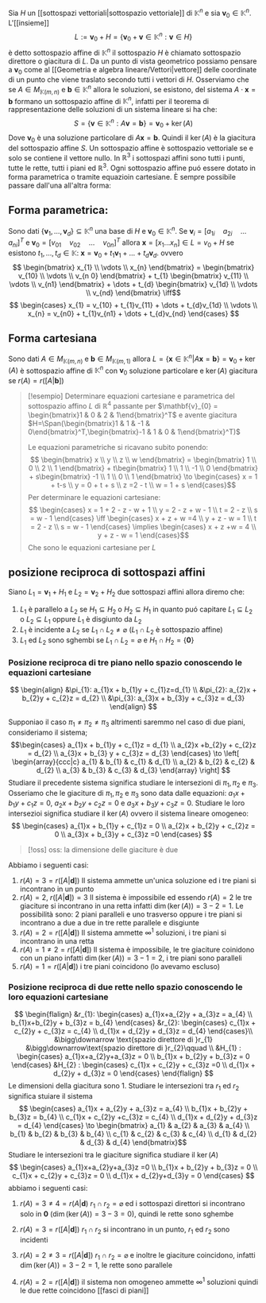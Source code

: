 Sia $H$ un [[sottospazi vettoriali|sottospazio vettoriale]] di $\mathbb{K}^n$ e sia $\mathbf{v}_{0} \in \mathbb{K}^n$. L'[[insieme]]
$$ L:= \mathbf{v}_{0} + H = \left\{ \mathbf{v}_{0} + \mathbf{v} \in \mathbb{K}^n : \mathbf{v} \in H \right\} $$
è detto sottospazio affine di $\mathbb{K}^n$ il sottospazio $H$ è chiamato sottospazio direttore o giacitura di $L$. Da un punto di vista geometrico possiamo pensare a $\mathbf{v}_{0}$ come al [[Geometria e algebra lineare/Vettori|vettore]] delle coordinate di un punto che viene traslato secondo tutti i vettori di $H$.
Osserviamo che se $A \in M_{\mathbb{K}(m,n)}$ e $\mathbf{b} \in \mathbb{K}^n$ allora le soluzioni, se esistono, del sistema $A \cdot \mathbf{x} = \mathbf{b}$ formano un sottospazio affine di $\mathbb{K}^n$, infatti per il teorema di rappresentazione delle soluzioni di un sistema lineare si ha che:
$$ S = \left\{ \mathbf{v} \in \mathbb{K}^n : A \mathbf{v} = \mathbf{b} \right\}   = \mathbf{v}_{0} + \ker(A)$$
Dove $\mathbf{v}_{0}$ è una soluzione particolare di $A\mathbf{x} = \mathbf{b}$. Quindi il $\ker(A)$ è la giacitura del sottospazio affine $S$. 
Un sottospazio affine è sottospazio vettoriale se e solo se contiene il vettore nullo. In $\mathbb{R}^3$ i sottospazi affini sono tutti i punti, tutte le rette, tutti i piani ed $\mathbb{R}^3$.
Ogni sottospazio affine puó essere dotato in forma parametrica o tramite equazioin cartesiane. È sempre possibile passare dall'una all'altra forma:

## Forma parametrica:
Sono dati $\left\{ \mathbf{v}_{1},\dots,\mathbf{v}_{d} \right\} \subseteq \mathbb{K}^n$ una base di $H$ e $\mathbf{v}_{0} \in \mathbb{K}^n$.
Se $\mathbf{v}_{i} = [a_{1i}\quad a_{2i}\quad... \quad a_{ni}]^T$ e $\mathbf{v}_{0} = [v_{01}\quad v_{02}\quad \dots \quad v_{0n}]^T$ allora $\mathbf{x} = [x_{1}\dots x_{n}] \in L = v_{0} + H$ se esistono $t_{1},\dots,t_{d} \in \mathbb{K} :$ $\mathbf{x} = \mathbf{v}_{0} + t_{1}\mathbf{v}_{1} + \dots + t_{d}\mathbf{v}_{d}$. ovvero
$$ \begin{bmatrix}
x_{1} \\
\vdots \\
x_{n}
\end{bmatrix} = 
\begin{bmatrix}
v_{10} \\
\vdots \\
v_{n 0}
\end{bmatrix} + t_{1} \begin{bmatrix}
v_{11} \\
\vdots \\
v_{n1}
\end{bmatrix} + \dots + t_{d} \begin{bmatrix}
v_{1d} \\
\vdots \\
v_{nd}
\end{bmatrix} \iff$$
$$ \begin{cases}
x_{1} = v_{10} + t_{1}v_{11} + \dots + t_{d}v_{1d} \\
\vdots \\
x_{n} = v_{n0} + t_{1}v_{n1} + \dots + t_{d}v_{nd}
\end{cases} $$

## Forma cartesiana
Sono dati $A \in M_{\mathbb{K}(m,n)}$ e $\mathbf{b} \in M_{\mathbb{K}(m,1)}$ allora $L= \left\{ \mathbf{x} \in \mathbb{K}^n | A\mathbf{x} = \mathbf{b}\right\} = \mathbf{v}_{0} + \ker(A)$ è sottospazio affine di $\mathbb{K}^n$ con $\mathbf{v}_{0}$ soluzione particolare e $\ker(A)$ giacitura se $r(A) = r([A|\mathbf{b}])$

>[!esempio]
>Determinare equazioni cartesiane e parametrica del sottospazio affino $L$ di $\mathbb{R}^4$ passante per $\mathbf{v}_{0} = \begin{bmatrix}1 & 0 & 2 & 1\end{bmatrix}^T$  e avente giacitura $H=\Span(\begin{bmatrix}1 & 1 & -1 & 0\end{bmatrix}^T,\begin{bmatrix}-1 & 1 & 0 & 1\end{bmatrix}^T)$
>
>Le equazioni parametriche si ricavano subito ponendo:
> $$ \begin{bmatrix}
>x \\
>y \\
>z \\
>w
>\end{bmatrix} = \begin{bmatrix}
>1 \\
>0 \\
>2 \\
>1
>\end{bmatrix} + t\begin{bmatrix}
>1 \\
>1 \\
>-1 \\
>0
>\end{bmatrix} + s\begin{bmatrix}
>-1 \\
>1 \\
>0 \\
>1
>\end{bmatrix} \to \begin{cases}
>x = 1 + t-s \\
> y = 0 + t + s \\
>z =2 - t \\
>w = 1 + s
>\end{cases}$$
>Per determinare le equazioni cartesiane:
> $$ \begin{cases}
>x = 1 + 2 - z - w  + 1 \\
>y = 2 - z + w - 1 \\
> t = 2 - z \\
>s = w - 1
>\end{cases} \iff 
>\begin{cases}
>x + z + w =4 \\
>y + z - w = 1 \\
>t = 2 - z \\
>s = w - 1
>\end{cases} \implies \begin{cases}
> x + z +w = 4 \\
>y + z - w = 1
\end{cases}$$
Che sono le equazioni cartesiane per $L$


## posizione reciproca di sottospazi affini
Siano $L_{1} = \mathbf{v}_{1} + H_{1}$ e $L_{2} = \mathbf{v}_{2} + H_{2}$ due sottospazi affini allora diremo che:
1. $L_{1}$ è parallelo a $L_{2}$ se $H_{1} \subseteq H_{2}$ o $H_{2} \subseteq H_{1}$ in quanto puó capitare $L_{1} \subseteq L_{2}$ o $L_{2} \subseteq L_{1}$ oppure $L_{1}$ è disgiunto da $L_{2}$
2. $L_{1}$ è incidente a $L_{2}$ se $L_{1} \cap L_{2} \neq \varnothing$ ($L_{1} \cap L_{2}$ è sottospazio affine)
3. $L_{1}$ ed $L_{2}$ sono sghembi se $L_{1} \cap L_{2} = \varnothing$ e $H_{1} \cap H_{2} = \left\{ \mathbf{0} \right\}$

### Posizione reciproca di tre piano nello spazio conoscendo le equazioni cartesiane
$$ \begin{align}
&\pi_{1}: a_{1}x + b_{1}y + c_{1}z=d_{1} \\
&\pi_{2}: a_{2}x + b_{2}y + c_{2}z = d_{2} \\
&\pi_{3}: a_{3}x + b_{3}y + c_{3}z = d_{3}
\end{align} $$

Supponiao il caso $\pi_{1} \neq \pi_{2} \neq \pi_{3}$ altrimenti saremmo nel caso di due piani, consideriamo il sistema;
$$\begin{cases}
 a_{1}x + b_{1}y + c_{1}z = d_{1} \\
a_{2}x +b_{2}y + c_{2}z = d_{2} \\
a_{3}x + b_{3} y + c_{3}z = d_{3}
\end{cases} \to \left[ \begin{array}{ccc|c}
a_{1} & b_{1} & c_{1} & d_{1} \\
a_{2} & b_{2} & c_{2} & d_{2} \\
a_{3} & b_{3} & c_{3} & d_{3}
\end{array}  \right] $$
Studiare il precedente sistema significa studiare le intersezioni di $\pi_{1},\pi_{2}$ e $\pi_{3}$. Osseriamo che le giaciture di $\pi_{1},\pi_{2}$ e $\pi_{3}$ sono data dalle equazioni: $a_{1}x + b_{1}y + c_{1}z = 0$, $a_{2}x+b_{2}y+c_{2}z =0$ e
$a_{3}x+b_{3}y+c_{3}z = 0$. Studiare le loro intersezioi significa studiare il $\ker(A)$ ovvero il sistema lineare omogeneo:
$$ \begin{cases}
a_{1}x + b_{1}y + c_{1}z = 0 \\
a_{2}x + b_{2}y + c_{2}z = 0 \\
a_{3}x + b_{3}y + c_{3}z =0
\end{cases} $$
>[!oss] oss: la dimensione delle giaciture è due

Abbiamo i seguenti casi:
1. $r(A) = 3 = r([A|\mathbf{d}])$
   Il sistema ammette un'unica soluzione ed i tre piani si incontrano in un punto
2. $r(A) = 2$, $r([A|\mathbf{d}]) =3$
   Il sistema è impossibile ed essendo $r(A)=2$ le tre giaciture si incontrano in una retta infatti $\dim(\ker(A)) = 3-2=1$. Le possibilità sono: 2 piani paralleli e uno trasverso oppure i tre piani si incontrano a due a due in tre rette parallele e disgiunte
3. $r(A) = 2 = r([A|\mathbf{d}])$
   Il sistema ammette $\infty^1$ soluzioni, i tre piani si incontrano in una retta
4. $r(A)=1 \neq 2 = r([A|\mathbf{d}])$
   Il sistema è impossibile, le tre giaciture coinidono con un piano infatti $\dim(\ker(A)) = 3 - 1 =2$, i tre piani sono paralleli
5. $r(A)= 1 =r([A|\mathbf{d}])$
   i tre piani coincidono (lo avevamo escluso)

### Posizione reciproca di due rette nello spazio conoscendo le loro equazioni cartesiane
$$ \begin{flalign}
&r_{1}: \begin{cases}
a_{1}x+a_{2}y + a_{3}z = a_{4} \\
b_{1}x+b_{2}y + b_{3}z = b_{4}
\end{cases} &r_{2}: \begin{cases}
c_{1}x + c_{2}y + c_{3}z = c_{4} \\
d_{1}x + d_{2}y + d_{3}z = d_{4}
\end{cases}\\
&\bigg\downarrow \text{spazio direttore di }r_{1} &\bigg\downarrow\text{spazio direttore di }r_{2}\qquad
 \\
&H_{1} : \begin{cases}
a_{1}x+a_{2}y+a_{3}z = 0 \\
b_{1}x + b_{2}y + b_{3}z = 0
\end{cases}
&H_{2} : \begin{cases}
c_{1}x + c_{2}y + c_{3}z =0 \\
d_{1}x + d_{2}y + d_{3}z = 0
\end{cases}
\end{flalign} $$
Le dimensioni della giacitura sono 1. 
Studiare le intersezioni tra $r_{1}$ ed $r_{2}$ significa stuiare il sistema
$$ \begin{cases}
a_{1}x + a_{2}y + a_{3}z = a_{4} \\
b_{1}x + b_{2}y + b_{3}z = b_{4} \\
c_{1}x + c_{2}y +c_{3}z = c_{4} \\
d_{1}x + d_{2}y + d_{3}z = d_{4}
\end{cases} \to \begin{bmatrix}
a_{1} & a_{2} & a_{3} & a_{4} \\
b_{1} & b_{2} & b_{3} & b_{4} \\
c_{1} & c_{2} & c_{3} & c_{4} \\
d_{1} & d_{2} & d_{3} & d_{4}
\end{bmatrix}$$
Studiare le intersezioni tra le giaciture significa studiare il $\ker(A)$
$$ \begin{cases}
a_{1}x+a_{2}y+a_{3}z =0 \\
b_{1}x + b_{2}y + b_{3}z = 0 \\
c_{1}x + c_{2}y + c_{3}z = 0 \\
d_{1}x + d_{2}y+d_{3}y = 0
\end{cases} $$
abbiamo i seguenti casi:
1. $r(A) = 3 \neq 4 = r(A|\mathbf{d})$
   $r_{1} \cap r_{2} = \varnothing$ ed i sottospazi direttori si incontrano solo in $\mathbf{0}$ ($\dim(\ker(A)) = 3-3=0$), quindi le rette sono sghembe

2. $r(A) = 3 = r([A|\mathbf{d}])$
   $r_{1}\cap r_{2}$ si incontrano in un punto, $r_{1}$ ed $r_{2}$ sono incidenti

3. $r(A)=2 \neq 3=r([A|\mathbf{d}])$
   $r_{1} \cap r_{2} = \varnothing$ e inoltre le giaciture coincidono, infatti $\dim(\ker(A)) = 3 - 2 = 1$, le rette sono parallele
4. $r(A) = 2 = r([A|\mathbf{d}])$
   il sistema non omogeneo ammette $\infty^1$ soluzioni quindi le due rette coincidono
[[fasci di piani]]
